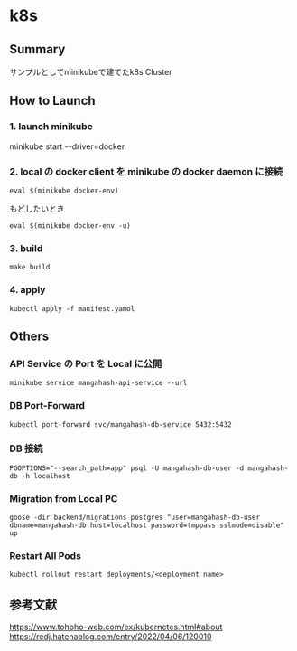 # k8s
## Summary
サンプルとしてminikubeで建てたk8s Cluster

## How to Launch
### 1. launch minikube 
minikube start --driver=docker

### 2. local の docker client を minikube の docker daemon に接続
```
eval $(minikube docker-env)
```

もどしたいとき
```
eval $(minikube docker-env -u)
```

### 3. build
```
make build
```

### 4. apply
```
kubectl apply -f manifest.yamol
```

## Others
### API Service の Port を Local に公開
```
minikube service mangahash-api-service --url
```

### DB Port-Forward
```
kubectl port-forward svc/mangahash-db-service 5432:5432
```

### DB 接続
```
PGOPTIONS="--search_path=app" psql -U mangahash-db-user -d mangahash-db -h localhost
```

### Migration from Local PC
```
goose -dir backend/migrations postgres "user=mangahash-db-user dbname=mangahash-db host=localhost password=tmppass sslmode=disable" up
```

### Restart All Pods
```
kubectl rollout restart deployments/<deployment name>
```

## 参考文献

https://www.tohoho-web.com/ex/kubernetes.html#about
https://redj.hatenablog.com/entry/2022/04/06/120010
